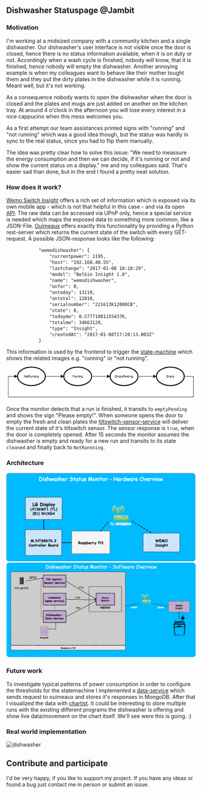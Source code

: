 ## Dishwasher Statuspage @Jambit

### Motivation
I'm working at a midsized company with a community kitchen and a single dishwasher. Our dishwasher's user interface is
not visible once the door is closed, hence there is no status information available, when it is on duty or not. 
Accordingly when a wash cycle is finished, nobody will know, that it is finished, hence nobody will empty the 
dishwasher. Another annoying example is when my colleagues want to behave like their mother tought them and they put the
dirty plates in the dishwasher while it is running. Meant well, but it's not working.

As a consequence nobody wants to open the dishwasher when the door is closed and the plates and mugs are just added on 
another on the kitchen tray. At around 4 o'clock in the afternoon you will lose every interest in a nice cappucino when 
this mess welcomes you. 

As a first attempt our team assistances printed signs with "running" and "not running" which was a good idea though, but the 
status was hardly in sync to the real status, since you had to flip them manually. 

The idea was pretty clear how to solve this issue: "We need to meassure the energy consumption and then we can decide, 
if it's running or not and show the current status on a display." me and my colleagues said. That's easier sad than done,
but in the end I found a pretty neat solution.  

### How does it work?
[Wemo Switch Insight](http://www.belkin.com/de/p/P-F7C029/) offers a rich set of information which is exposed via its 
own mobile app - which is not that helpful in this case - and via its open 
[API](http://ouimeaux.readthedocs.io/en/latest/). The raw data can be accessed via UPnP only, hence a special service is 
needed which maps the exposed data to something more common, like a JSON-File.
[Ouimeaux](https://github.com/waspmuc/ouimeaux) offers exactly this functionality by providing a Python rest-server
which returns the current state of the switch with every GET-request. A possible JSON-response looks like the following:
  
  ```
              "wemodishwasher": {
                  "currentpower": 1195,
                  "host": "192.168.40.55",
                  "lastchange": "2017-01-08 18:18:29",
                  "model": "Belkin Insight 1.0",
                  "name": "wemodishwasher",
                  "onfor": 0,
                  "ontoday": 13119,
                  "ontotal": 12810,
                  "serialnumber": "221613K12000CB",
                  "state": 8,
                  "todaymw": 0.577718811554376,
                  "totalmw": 34663128,
                  "type": "Insight",
                  "createdAt": "2017-01-08T17:20:13.003Z"
              }
  ```
  
This information is used by the frontend to trigger the 
[state-machine](https://github.com/jakesgordon/javascript-state-machine) which shows the related images e.g.
"running" or "not running". 

![Statemachine](doc/ressources/statemachine_dishwasher.png)

Once the monitor detects that a run is finished, it transits to `emptyPending` and shows the sign "Please empty!". When
someone opens the door to empty the fresh and clean plates the
 [tiltswitch-sensor-service](https://github.com/waspmuc/tiltswitch-sensor-service)
will deliver the current state of it's tiltswitch sensor. The sensor response is `true`, when the door is completely 
opened. After 15 seconds the monitor assumes the dishwasher is empty and ready for a new run and transits to its state 
`cleaned` and finally back to `NotRunnning`.  

### Architecture

![HarwareOverview](doc/ressources/HardwareOverview.png "HardwareOverview")
![SoftwareOverview](doc/ressources/SoftwareArchitectureOverview.png "SoftwareOverview")

### Future work
To investigate typical patterns of power consumption in order to configure the thresholds for the statemachine I 
implemented a [data-service](https://github.com/waspmuc/dischwascher-data-service)
which sends request to ouimeaux and stores it's responses in MongoDB. After that I visualized the data with 
[chartist](https://gionkunz.github.io/chartist-js/). It could be interesting to store multiple runs with the existing 
different programs the dishwasher is offering and show live data/movement on the chart itself. We'll see were this is 
going. :)

### Real world implementation
![dishwasher](/doc/ressources/dishwasherLive.png)


## Contribute and participate

I'd be very happy, if you like to support my project. If you have any ideas or found a bug just contact me in person 
or submit an issue. 
